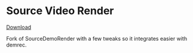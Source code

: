 # Source Video Render

[Download](https://github.com/crashfort/SourceDemoRender/releases)

Fork of SourceDemoRender with a few tweaks so it integrates easier with demrec.
